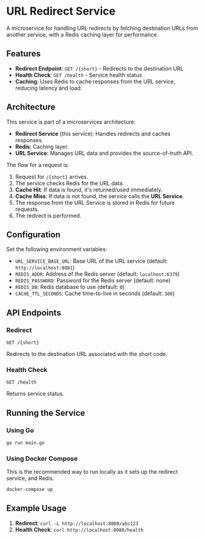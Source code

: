 # URL Redirect Service

A microservice for handling URL redirects by fetching destination URLs from another service, with a Redis caching layer for performance.

## Features

- **Redirect Endpoint**: `GET /{short}` - Redirects to the destination URL
- **Health Check**: `GET /health` - Service health status
- **Caching**: Uses Redis to cache responses from the URL service, reducing latency and load.

## Architecture

This service is part of a microservices architecture:
- **Redirect Service** (this service): Handles redirects and caches responses.
- **Redis**: Caching layer.
- **URL Service**: Manages URL data and provides the source-of-truth API.

The flow for a request is:
1.  Request for `/{short}` arrives.
2.  The service checks Redis for the URL data.
3.  **Cache Hit**: If data is found, it's returned/used immediately.
4.  **Cache Miss**: If data is not found, the service calls the **URL Service**.
5.  The response from the URL Service is stored in Redis for future requests.
6.  The redirect is performed.

## Configuration

Set the following environment variables:
- `URL_SERVICE_BASE_URL`: Base URL of the URL service (default: `http://localhost:8081`)
- `REDIS_ADDR`: Address of the Redis server (default: `localhost:6379`)
- `REDIS_PASSWORD`: Password for the Redis server (default: none)
- `REDIS_DB`: Redis database to use (default: `0`)
- `CACHE_TTL_SECONDS`: Cache time-to-live in seconds (default: `300`)

## API Endpoints

### Redirect
```
GET /{short}
```
Redirects to the destination URL associated with the short code.

### Health Check
```
GET /health
```
Returns service status.

## Running the Service

### Using Go
```bash
go run main.go
```

### Using Docker Compose
This is the recommended way to run locally as it sets up the redirect service, and Redis.

```bash
docker-compose up
```

## Example Usage

1. **Redirect**: `curl -L http://localhost:8080/abc123`
2. **Health Check**: `curl http://localhost:8080/health`